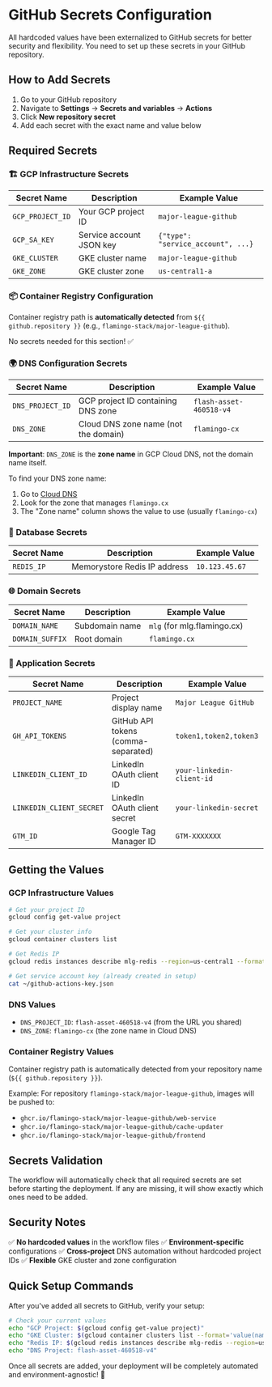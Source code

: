 # GitHub Secrets Configuration

All hardcoded values have been externalized to GitHub secrets for better security and flexibility. You need to set up these secrets in your GitHub repository.

## How to Add Secrets

1. Go to your GitHub repository
2. Navigate to **Settings** → **Secrets and variables** → **Actions**
3. Click **New repository secret**
4. Add each secret with the exact name and value below

## Required Secrets

### 🏗️ GCP Infrastructure Secrets

| Secret Name | Description | Example Value |
|-------------|-------------|---------------|
| `GCP_PROJECT_ID` | Your GCP project ID | `major-league-github` |
| `GCP_SA_KEY` | Service account JSON key | `{"type": "service_account", ...}` |
| `GKE_CLUSTER` | GKE cluster name | `major-league-github` |
| `GKE_ZONE` | GKE cluster zone | `us-central1-a` |

### 📦 Container Registry Configuration

Container registry path is **automatically detected** from `${{ github.repository }}` (e.g., `flamingo-stack/major-league-github`).

No secrets needed for this section! ✅

### 🌍 DNS Configuration Secrets

| Secret Name | Description | Example Value |
|-------------|-------------|---------------|
| `DNS_PROJECT_ID` | GCP project ID containing DNS zone | `flash-asset-460518-v4` |
| `DNS_ZONE` | Cloud DNS zone name (not the domain) | `flamingo-cx` |

**Important**: `DNS_ZONE` is the **zone name** in GCP Cloud DNS, not the domain name itself. 

To find your DNS zone name:
1. Go to [Cloud DNS](https://console.cloud.google.com/net-services/dns/zones?project=flash-asset-460518-v4)
2. Look for the zone that manages `flamingo.cx`  
3. The "Zone name" column shows the value to use (usually `flamingo-cx`)

### 💾 Database Secrets

| Secret Name | Description | Example Value |
|-------------|-------------|---------------|
| `REDIS_IP` | Memorystore Redis IP address | `10.123.45.67` |

### 🌐 Domain Secrets

| Secret Name | Description | Example Value |
|-------------|-------------|---------------|
| `DOMAIN_NAME` | Subdomain name | `mlg` (for mlg.flamingo.cx) |
| `DOMAIN_SUFFIX` | Root domain | `flamingo.cx` |

### 🔧 Application Secrets

| Secret Name | Description | Example Value |
|-------------|-------------|---------------|
| `PROJECT_NAME` | Project display name | `Major League GitHub` |
| `GH_API_TOKENS` | GitHub API tokens (comma-separated) | `token1,token2,token3` |
| `LINKEDIN_CLIENT_ID` | LinkedIn OAuth client ID | `your-linkedin-client-id` |
| `LINKEDIN_CLIENT_SECRET` | LinkedIn OAuth client secret | `your-linkedin-secret` |
| `GTM_ID` | Google Tag Manager ID | `GTM-XXXXXXX` |

## Getting the Values

### GCP Infrastructure Values

```bash
# Get your project ID
gcloud config get-value project

# Get your cluster info
gcloud container clusters list

# Get Redis IP
gcloud redis instances describe mlg-redis --region=us-central1 --format="value(host)"

# Get service account key (already created in setup)
cat ~/github-actions-key.json
```

### DNS Values

- `DNS_PROJECT_ID`: `flash-asset-460518-v4` (from the URL you shared)
- `DNS_ZONE`: `flamingo-cx` (the zone name in Cloud DNS)

### Container Registry Values

Container registry path is automatically detected from your repository name (`${{ github.repository }}`).

Example: For repository `flamingo-stack/major-league-github`, images will be pushed to:
- `ghcr.io/flamingo-stack/major-league-github/web-service`
- `ghcr.io/flamingo-stack/major-league-github/cache-updater`  
- `ghcr.io/flamingo-stack/major-league-github/frontend`

## Secrets Validation

The workflow will automatically check that all required secrets are set before starting the deployment. If any are missing, it will show exactly which ones need to be added.

## Security Notes

✅ **No hardcoded values** in the workflow files
✅ **Environment-specific** configurations
✅ **Cross-project** DNS automation without hardcoded project IDs
✅ **Flexible** GKE cluster and zone configuration

## Quick Setup Commands

After you've added all secrets to GitHub, verify your setup:

```bash
# Check your current values
echo "GCP Project: $(gcloud config get-value project)"
echo "GKE Cluster: $(gcloud container clusters list --format='value(name)')"
echo "Redis IP: $(gcloud redis instances describe mlg-redis --region=us-central1 --format='value(host)')"
echo "DNS Project: flash-asset-460518-v4"
```

Once all secrets are added, your deployment will be completely automated and environment-agnostic! 🚀